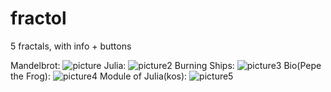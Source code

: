 # fractol
5 fractals, with info + buttons

Mandelbrot:
![picture](https://pp.userapi.com/c638418/v638418150/2e4b4/0P-M6a15r1E.jpg "picture")
Julia:
![picture2](https://pp.userapi.com/c638418/v638418150/2e4be/MPhC_7IEAKY.jpg "picture2")
Burning Ships:
![picture3](https://pp.userapi.com/c638418/v638418150/2e4c8/FJ6TqNjII7c.jpg "picture3")
Bio(Pepe the Frog):
![picture4](https://pp.userapi.com/c638418/v638418150/2e4d2/SCtZmxVDSB4.jpg "picture4")
Module of Julia(kos):
![picture5](https://pp.userapi.com/c638418/v638418150/2e4dc/4nENyonFyEA.jpg "picture5")
